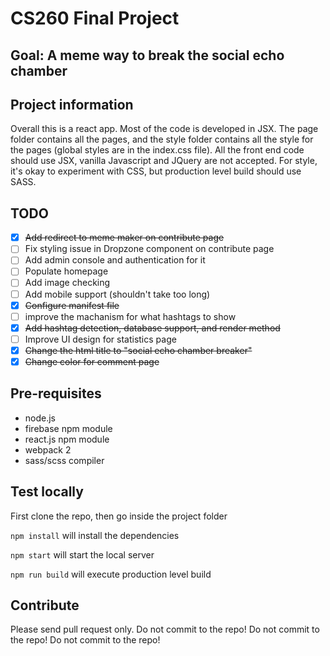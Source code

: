 # CS260 Final Project

## Goal: A meme way to break the social echo chamber

## Project information
Overall this is a react app. Most of the code is developed in JSX. The page folder contains all the pages, and the style folder contains all the style for the pages (global styles are in the index.css file). All the front end code should use JSX, vanilla Javascript and JQuery are not accepted. For style, it's okay to experiment with CSS, but production level build should use SASS.

## TODO
- [x] ~~Add redirect to meme maker on contribute page~~
- [ ] Fix styling issue in Dropzone component on contribute page
- [ ] Add admin console and authentication for it
- [ ] Populate homepage
- [ ] Add image checking
- [ ] Add mobile support (shouldn't take too long)
- [x] ~~Configure manifest file~~
- [ ] improve the machanism for what hashtags to show
- [x] ~~Add hashtag detection, database support, and render method~~
- [ ] Improve UI design for statistics page
- [x] ~~Change the html title to "social echo chamber breaker"~~
- [x] ~~Change color for comment page~~

## Pre-requisites
* node.js
* firebase npm module
* react.js npm module
* webpack 2
* sass/scss compiler

## Test locally
First clone the repo, then go inside the project folder

`npm install` will install the dependencies

`npm start` will start the local server

`npm run build` will execute production level build

## Contribute
Please send pull request only. Do not commit to the repo! Do not commit to the repo! Do not commit to the repo!
